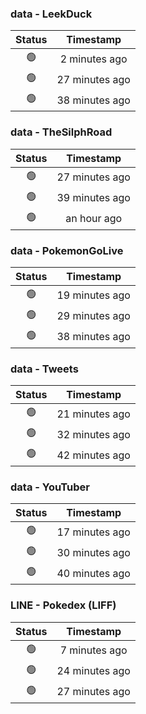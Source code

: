 ### data - LeekDuck
| Status | Timestamp |
|:------:|:---------:|
| 🟢 | 2 minutes ago |
| 🟢 | 27 minutes ago |
| 🟢 | 38 minutes ago |

### data - TheSilphRoad
| Status | Timestamp |
|:------:|:---------:|
| 🟢 | 27 minutes ago |
| 🟢 | 39 minutes ago |
| 🟢 | an hour ago |

### data - PokemonGoLive
| Status | Timestamp |
|:------:|:---------:|
| 🟢 | 19 minutes ago |
| 🟢 | 29 minutes ago |
| 🟢 | 38 minutes ago |

### data - Tweets
| Status | Timestamp |
|:------:|:---------:|
| 🟢 | 21 minutes ago |
| 🟢 | 32 minutes ago |
| 🟢 | 42 minutes ago |

### data - YouTuber
| Status | Timestamp |
|:------:|:---------:|
| 🟢 | 17 minutes ago |
| 🟢 | 30 minutes ago |
| 🟢 | 40 minutes ago |

### LINE - Pokedex (LIFF)
| Status | Timestamp |
|:------:|:---------:|
| 🟢 | 7 minutes ago |
| 🟢 | 24 minutes ago |
| 🟢 | 27 minutes ago |

